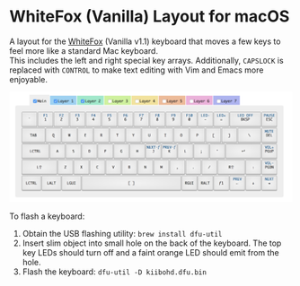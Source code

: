 # WhiteFox (Vanilla) Layout for macOS

A layout for the [WhiteFox](https://input.club/whitefox/) (Vanilla v1.1) 
keyboard that moves a few keys to feel more like a standard Mac keyboard.  
This includes the left and right special key arrays.  Additionally, `CAPSLOCK` is replaced
with `CONTROL` to make text editing with Vim and Emacs more enjoyable.

![Layout](layout.png)

To flash a keyboard:

1. Obtain the USB flashing utility: `brew install dfu-util`
1. Insert slim object into small hole on the back of the keyboard.  The
   top key LEDs should turn off and a faint orange LED should emit from
   the hole.
1. Flash the keyboard: `dfu-util -D kiibohd.dfu.bin`
